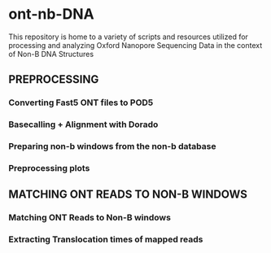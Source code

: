 # ont-nb-DNA
This repository is home to a variety of scripts and resources utilized for processing and analyzing Oxford Nanopore Sequencing Data in the context of Non-B DNA Structures

## PREPROCESSING

### Converting Fast5 ONT files to POD5

### Basecalling + Alignment with Dorado

### Preparing non-b windows from the non-b database

### Preprocessing plots

## MATCHING ONT READS TO NON-B WINDOWS

### Matching ONT Reads to Non-B windows

### Extracting Translocation times of mapped reads


